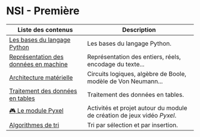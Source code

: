 # NSI - Première

| Liste des contenus                           | Description                         |
| -------------------------------------------- | ----------------------------------- |
| [Les bases du langage Python](bases_python/index.md) | Les bases du langage Python. |
| [Représentation des données en machine](representation_donnees/index.md) | Représentation des entiers, réels, encodage du texte... |
| [Architecture matérielle](archi/index.md) | Circuits logiques, algèbre de Boole, modèle de Von Neumann... |
| [Traitement des données en tables](traitement_donnees/index.md) | Traitement des données en tables. |
| [:video_game: Le module Pyxel](pyxel/index.md) | Activités et projet autour du module de création de jeux vidéo *Pyxel*. |
| [Algorithmes de tri](tris/index.md) | Tri par sélection et par insertion. |